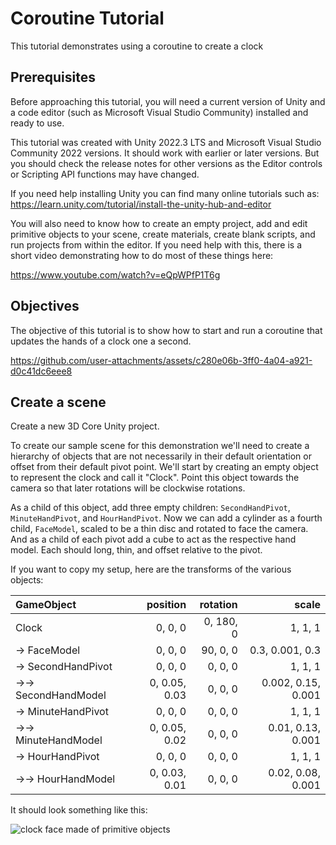 # Coroutine Tutorial

This tutorial demonstrates using a coroutine to create a clock

## Prerequisites

Before approaching this tutorial, you will need a current version of Unity and a code editor (such as Microsoft Visual Studio Community) installed and ready to use.

This tutorial was created with Unity 2022.3 LTS and Microsoft Visual Studio Community 2022 versions. It should work with earlier or later versions. But you should check the release notes for other versions as the Editor controls or Scripting API functions may have changed.

If you need help installing Unity you can find many online tutorials such as:
https://learn.unity.com/tutorial/install-the-unity-hub-and-editor

You will also need to know how to create an empty project, add and edit primitive objects to your scene, create materials, create blank scripts, and run projects from within the editor. If you need help with this, there is a short video demonstrating how to do most of these things here: 

https://www.youtube.com/watch?v=eQpWPfP1T6g

## Objectives

The objective of this tutorial is to show how to start and run a coroutine that updates the hands of a clock one a second.

https://github.com/user-attachments/assets/c280e06b-3ff0-4a04-a921-d0c41dc6eee8

## Create a scene

Create a new 3D Core Unity project.

To create our sample scene for this demonstration we'll need to create a hierarchy of objects that are not necessarily in their default orientation or offset from their default pivot point. We'll start by creating an empty object to represent the clock and call it "Clock". Point this object towards the camera so that later rotations will be clockwise rotations.

As a child of this object, add three empty children: `SecondHandPivot`, `MinuteHandPivot`, and `HourHandPivot`. Now we can add a cylinder as a fourth child, `FaceModel`, scaled to be a thin disc and rotated to face the camera. And as a child of each pivot add a cube to act as the respective hand model. Each should long, thin, and offset relative to the pivot.

If you want to copy my setup, here are the transforms of the various objects:

| GameObject | position | rotation | scale |
| :--- | ---: | ---: | ---: |
| Clock | 0, 0, 0 | 0, 180, 0 | 1, 1, 1 |
| → FaceModel | 0, 0, 0 | 90, 0, 0 | 0.3, 0.001, 0.3 |
| → SecondHandPivot | 0, 0, 0 | 0, 0, 0 | 1, 1, 1 |
| →→ SecondHandModel | 0, 0.05, 0.03 | 0, 0, 0 | 0.002, 0.15, 0.001 |
| → MinuteHandPivot | 0, 0, 0 | 0, 0, 0 | 1, 1, 1 |
| →→ MinuteHandModel | 0, 0.05, 0.02 | 0, 0, 0 | 0.01, 0.13, 0.001 |
| → HourHandPivot | 0, 0, 0 | 0, 0, 0 | 1, 1, 1 |
| →→ HourHandModel | 0, 0.03, 0.01 | 0, 0, 0 | 0.02, 0.08, 0.001 |

It should look something like this:

![clock face made of primitive objects](https://github.com/user-attachments/assets/d0298d74-cece-47de-9fcb-58af74815583)

